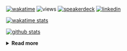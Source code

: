 [![wakatime](https://wakatime.com/badge/user/ddf27f94-292a-4343-b7eb-1143a4c6cf87.svg)](https://wakatime.com/@ddf27f94-292a-4343-b7eb-1143a4c6cf87)
![views](https://komarev.com/ghpvc/?username=chck&color=blueviolet)
[![speakerdeck](https://img.shields.io/badge/Speaker_Deck-chck-8a2be2?style=flat-square&logo=speaker-deck)](https://speakerdeck.com/chck)
[![linkedin](https://img.shields.io/badge/LinkedIn-chck-8a2be2?style=flat-square&logo=linkedin)](https://www.linkedin.com/in/chck/)

[![wakatime stats](https://github-readme-stats-nine-umber-51.vercel.app/api/wakatime?username=chck&layout=compact&count_private=true&hide_title=true&hide=Other&theme=buefy&langs_count=14)](https://wakatime.com/@chck?rank=me)

[![github stats](https://github-readme-stats-nine-umber-51.vercel.app/api?username=chck&count_private=true&show_icons=true&hide_title=true&theme=buefy)](https://github.com/anuraghazra/github-readme-stats)

<details>
  <summary><b>Read more</b></summary>
  <br>

  <!--START_SECTION:waka-->
**🐱 My GitHub Data** 

> 📦 132.5 kB Used in GitHub's Storage 
 > 
> 🏆 622 Contributions in the Year 2025
 > 
> 💼 Opted to Hire
 > 
> 📜 133 Public Repositories 
 > 
> 🔑 24 Private Repositories 
 > 
**I'm a Night 🦉** 

```text
🌞 Morning                1352 commits        ████░░░░░░░░░░░░░░░░░░░░░   17.20 % 
🌆 Daytime                2338 commits        ███████░░░░░░░░░░░░░░░░░░   29.74 % 
🌃 Evening                2213 commits        ███████░░░░░░░░░░░░░░░░░░   28.15 % 
🌙 Night                  1959 commits        ██████░░░░░░░░░░░░░░░░░░░   24.92 % 
```
📅 **I'm Most Productive on Thursday** 

```text
Monday                   1432 commits        █████░░░░░░░░░░░░░░░░░░░░   18.21 % 
Tuesday                  1240 commits        ████░░░░░░░░░░░░░░░░░░░░░   15.77 % 
Wednesday                1441 commits        █████░░░░░░░░░░░░░░░░░░░░   18.33 % 
Thursday                 1709 commits        █████░░░░░░░░░░░░░░░░░░░░   21.74 % 
Friday                   822 commits         ███░░░░░░░░░░░░░░░░░░░░░░   10.46 % 
Saturday                 532 commits         ██░░░░░░░░░░░░░░░░░░░░░░░   06.77 % 
Sunday                   686 commits         ██░░░░░░░░░░░░░░░░░░░░░░░   08.73 % 
```


📊 **This Week I Spent My Time On** 

```text
💬 Programming Languages: 
Other                    6 hrs 39 mins       █████████████████░░░░░░░░   69.47 % 
Markdown                 2 hrs 34 mins       ███████░░░░░░░░░░░░░░░░░░   26.88 % 
TOML                     14 mins             █░░░░░░░░░░░░░░░░░░░░░░░░   02.53 % 
terraform                4 mins              ░░░░░░░░░░░░░░░░░░░░░░░░░   00.81 % 
Ruby                     0 secs              ░░░░░░░░░░░░░░░░░░░░░░░░░   00.15 % 

🔥 Editors: 
Chrome                   8 hrs 46 mins       ███████████████████████░░   91.56 % 
Obsidian                 42 mins             ██░░░░░░░░░░░░░░░░░░░░░░░   07.48 % 
Zed                      4 mins              ░░░░░░░░░░░░░░░░░░░░░░░░░   00.81 % 
Neovim                   0 secs              ░░░░░░░░░░░░░░░░░░░░░░░░░   00.15 % 
```

**I Mostly Code in Python** 

```text
Python                   47 repos            ████████░░░░░░░░░░░░░░░░░   33.57 % 
Jupyter Notebook         19 repos            ███░░░░░░░░░░░░░░░░░░░░░░   13.57 % 
Ruby                     11 repos            ██░░░░░░░░░░░░░░░░░░░░░░░   07.86 % 
HCL                      6 repos             █░░░░░░░░░░░░░░░░░░░░░░░░   04.29 % 
TypeScript               6 repos             █░░░░░░░░░░░░░░░░░░░░░░░░   04.29 % 
```



**Timeline**

![Lines of Code chart](https://raw.githubusercontent.com/chck/chck/main/assets/bar_graph.png)


 Last Updated on 2025-07-26 02:24 UTC
<!--END_SECTION:waka-->
</details>

